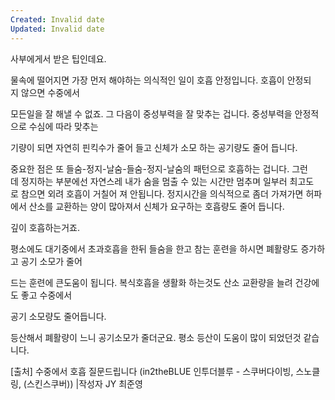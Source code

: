 ```yaml
---
Created: Invalid date
Updated: Invalid date
---
```

사부에게서 받은 팁인데요.

물속에 떨어지면 가장 먼저 해야하는 의식적인 일이 호흡 안정입니다. 호흡이 안정되지 않으면 수중에서

모든일을 잘 해낼 수 없죠. 그 다음이 중성부력을 잘 맞추는 겁니다. 중성부력을 안정적으로 수심에 따라 맞추는

기량이 되면 자연히 핀킥수가 줄어 들고 신체가 소모 하는 공기량도 줄어 듭니다.

중요한 점은 또 들숨-정지-날숨-들숨-정지-날숨의 패턴으로 호흡하는 겁니다. 그런데 정지하는 부분에선 자연스레 내가 숨을 멈출 수 있는 시간만 멈추며 일부러 최고도로 참으면 외려 호흡이 거칠어 져 안됩니다. 정지시간을 의식적으로 좀더 가져가면 허파에서 산소를 교환하는 양이 많아져서 신체가 요구하는 호흡량도 줄어 듭니다.

깊이 호흡하는거죠.

평소에도 대기중에서 초과호흡을 한뒤 들숨을 한고 참는 훈련을 하시면 폐활량도 증가하고 공기 소모가 줄어

드는 훈련에 큰도움이 됩니다. 복식호흡을 생활화 하는것도 산소 교환량을 늘려 건강에도 좋고 수중에서

공기 소모량도 줄어듭니다.

등산해서 폐활량이 느니 공기소모가 줄더군요. 평소 등산이 도움이 많이 되었던것 같습니다.

[출처] 수중에서 호흡 질문드립니다 (in2theBLUE 인투더블루 - 스쿠버다이빙, 스노클링, (스킨스쿠버)) |작성자 JY 최준영